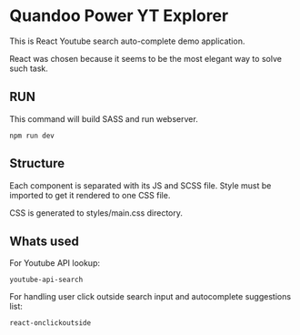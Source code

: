 # Quandoo Power YT Explorer

This is React Youtube search auto-complete demo application.

React was chosen because it seems to be the most elegant way to solve such task.

## RUN

This command will build SASS and run webserver.
```
npm run dev
```

## Structure
Each component is separated with its JS and SCSS file.
Style must be imported to get it rendered to one CSS file.

CSS is generated to styles/main.css directory.

## Whats used
For Youtube API lookup:
```
youtube-api-search
```

For handling user click outside search input and autocomplete suggestions list:
```
react-onclickoutside
```
